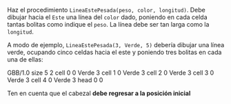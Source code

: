 Haz el procedimiento `LineaEstePesada(peso, color, longitud)`. Debe dibujar hacia el `Este` una línea del `color` dado, poniendo en cada celda tantas bolitas como indique el `peso`. La línea debe ser tan larga como la `longitud`.

A modo de ejemplo, `LineaEstePesada(3, Verde, 5)` debería dibujar una línea verde, ocupando cinco celdas hacia el este y poniendo tres bolitas en cada una de ellas:

<gs-board> GBB/1.0 size 5 2 cell 0 0 Verde 3 cell 1 0 Verde 3 cell 2 0 Verde 3 cell 3 0 Verde 3 cell 4 0 Verde 3 head 0 0 </gs-board>

Ten en cuenta que el cabezal **debe regresar a la posición inicial**